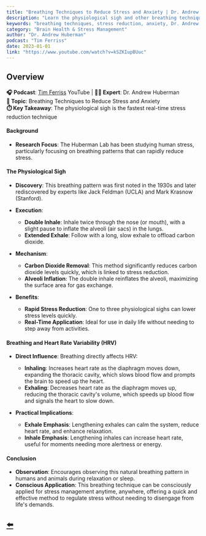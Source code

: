 ```yaml
---
title: "Breathing Techniques to Reduce Stress and Anxiety | Dr. Andrew Huberman"
description: "Learn the physiological sigh and other breathing techniques to rapidly reduce stress and anxiety, backed by scientific research from the Huberman Lab."
keywords: "breathing techniques, stress reduction, anxiety, Dr. Andrew Huberman, physiological sigh, stress management"
category: "Brain Health & Stress Management"
author: "Dr. Andrew Huberman"
podcast: "Tim Ferriss"
date: 2023-01-01
link: "https://www.youtube.com/watch?v=kSZKIupBUuc"
---
```


## Overview

**🎧 Podcast**: [Tim Ferriss](https://www.youtube.com/@timferriss) YouTube | **👨‍⚕️ Expert**: Dr. Andrew Huberman  
**🎯 Topic**: Breathing Techniques to Reduce Stress and Anxiety  
**⏱️ Key Takeaway**: The physiological sigh is the fastest real-time stress reduction technique


#### **Background**
- **Research Focus**: The Huberman Lab has been studying human stress, particularly focusing on breathing patterns that can rapidly reduce stress.

#### **The Physiological Sigh**
- **Discovery**: This breathing pattern was first noted in the 1930s and later rediscovered by experts like Jack Feldman (UCLA) and Mark Krasnow (Stanford).
- **Execution**: 
  - **Double Inhale**: Inhale twice through the nose (or mouth), with a slight pause to inflate the alveoli (air sacs) in the lungs.
  - **Extended Exhale**: Follow with a long, slow exhale to offload carbon dioxide.

- **Mechanism**: 
  - **Carbon Dioxide Removal**: This method significantly reduces carbon dioxide levels quickly, which is linked to stress reduction.
  - **Alveoli Inflation**: The double inhale reinflates the alveoli, maximizing the surface area for gas exchange.

- **Benefits**: 
  - **Rapid Stress Reduction**: One to three physiological sighs can lower stress levels quickly.
  - **Real-Time Application**: Ideal for use in daily life without needing to step away from activities.

#### **Breathing and Heart Rate Variability (HRV)**
- **Direct Influence**: Breathing directly affects HRV:
  - **Inhaling**: Increases heart rate as the diaphragm moves down, expanding the thoracic cavity, which slows blood flow and prompts the brain to speed up the heart.
  - **Exhaling**: Decreases heart rate as the diaphragm moves up, reducing the thoracic cavity's volume, which speeds up blood flow and signals the heart to slow down.

- **Practical Implications**: 
  - **Exhale Emphasis**: Lengthening exhales can calm the system, reduce heart rate, and enhance relaxation.
  - **Inhale Emphasis**: Lengthening inhales can increase heart rate, useful for moments needing more alertness or energy.

#### **Conclusion**
- **Observation**: Encourages observing this natural breathing pattern in humans and animals during relaxation or sleep.
- **Conscious Application**: This breathing technique can be consciously applied for stress management anytime, anywhere, offering a quick and effective method to regulate stress without needing to disengage from life's demands.

## [⬅️](/)